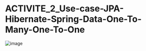 # ACTIVITE_2_Use-case-JPA-Hibernate-Spring-Data-One-To-Many-One-To-One

![image](https://github.com/user-attachments/assets/106cae7a-fbf8-40d2-898d-41bf31556654)


